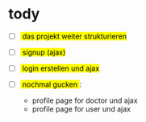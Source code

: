 # tody
* [ ] <mark>  das projekt weiter strukturieren </mark> 

* [ ] <mark>  signup (ajax) </mark>
* [ ] <mark>  login erstellen und ajax </mark>

* [ ] <mark>  nochmal gucken </mark> : 
   - profile page for doctor und ajax
   - profile page for user und ajax 


